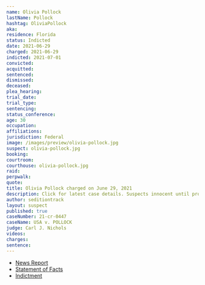 ```yaml
---
name: Olivia Pollock
lastName: Pollock
hashtag: OliviaPollock
aka:
residence: Florida
status: Indicted
date: 2021-06-29
charged: 2021-06-29
indicted: 2021-07-01
convicted:
acquitted:
sentenced:
dismissed:
deceased:
plea_hearing:
trial_date:
trial_type:
sentencing:
status_conference:
age: 30
occupation:
affiliations:
jurisdiction: Federal
image: /images/preview/olivia-pollock.jpg
suspect: olivia-pollock.jpg
booking:
courtroom:
courthouse: olivia-pollock.jpg
raid:
perpwalk:
quote:
title: Olivia Pollock charged on June 29, 2021
description: Click for latest case details. Suspects innocent until proven guilty.
author: seditiontrack
layout: suspect
published: true
caseNumber: 21-cr-0447
caseName: USA v. POLLOCK
judge: Carl J. Nichols
videos:
charges:
sentence:
---
```

- [News Report](https://www.tampabay.com/news/florida/2021/06/30/plant-city-man-two-others-arrested-in-jan-6-capitol-siege/)
- [Statement of Facts](https://www.justice.gov/usao-dc/case-multi-defendant/file/1410336/download)
- [Indictment](https://www.justice.gov/usao-dc/case-multi-defendant/file/1410341/download)
